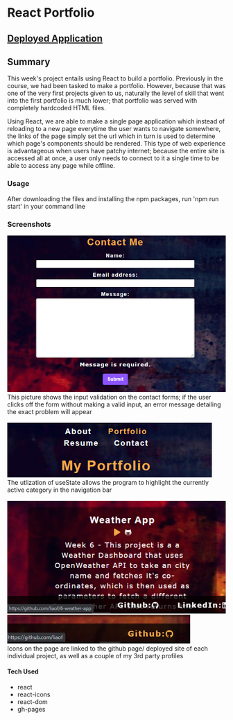 # React Portfolio

## [Deployed Application](https://liaof.github.io/challenge-20/)

## Summary
This week's project entails using React to build a portfolio. Previously in the course, we had been tasked to make a portfolio. However, because that was one of the very first projects 
given to us, naturally the level of skill that went into the first portfolio is much lower; that portfolio was served with completely hardcoded HTML files.

Using React, we are able to make a single page application which instead of reloading to a new page everytime the user wants to navigate somewhere, the links of the page simply set the url which
in turn is used to determine which page's components should be rendered. This type of web experience is advantageous when users have patchy internet; because the entire site is accessed all at once, a user only needs to connect to it a single time to be able to access any page while offline.

### Usage
After downloading the files and installing the npm packages, run 'npm run start' in your command line

### Screenshots
![Input Validation](./screenshots/inputcheck.png)</br>
This picture shows the input validation on the contact forms; if the user clicks off the form without making a valid input, an error message detailing the exact problem will appear</br></br>
![Current Category Highlighted](/screenshots/currentcategory.png)</br>
The utlization of useState allows the program to highlight the currently active category in the navigation bar</br></br>
![Link to Projects](./screenshots/applink.png) </br>
![Link to 3rd party profiles](./screenshots/gitlink.png)</br>
Icons on the page are linked to the github page/ deployed site of each individual project, as well as a couple of my 3rd party profiles

#### Tech Used</br>
- react</br>
- react-icons</br>
- react-dom</br>
- gh-pages</br>